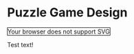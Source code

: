 # Puzzle Game Design

<object id="svg-outer-wilds" type="image/svg+xml" data="outer-wilds.svg" style="width: 500px; height: 500px; border:1px solid black; ">Your browser does not support SVG</object>

<script>
    function setupSvg(id) {
        var element = $(id);
        element.load(function () {
            var panZoom = svgPanZoom(element, {
                zoomEnabled: true,
                controlIconsEnabled: true,
                fit: 1,
                center: 1
            });

            $(window).resize(function(){
                panZoom.resize();
                panZoom.fit();
                panZoom.center();
            });
            console.log("Registered callback for " + id);
        });
    }

    var ids = ['#svg-outer-wilds'];
    ids.forEach(id => setupSvg(id));
    console.log("Script done");
</script>

Test text!
